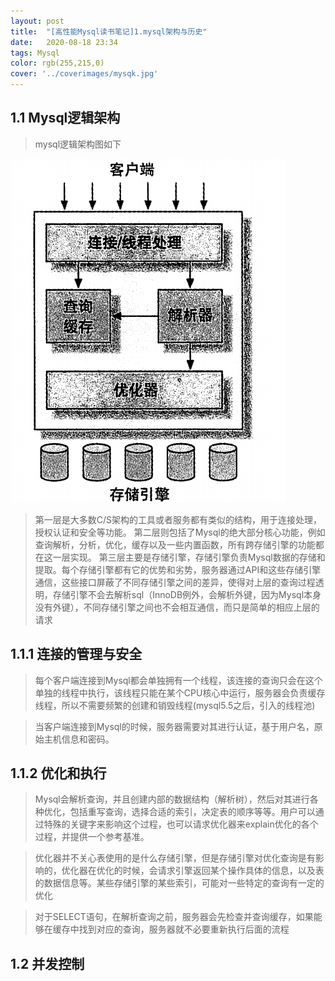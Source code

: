 ```yaml
---
layout: post
title:  "[高性能Mysql读书笔记]1.mysql架构与历史"
date:   2020-08-18 23:34
tags: Mysql
color: rgb(255,215,0)
cover: '../coverimages/mysqk.jpg'
---
```


## 1.1 Mysql逻辑架构

> mysql逻辑架构图如下

![enter description here](https://raw.githubusercontent.com/LazystudentCH/blogImage/master/2020/8/18/[高性能Mysql读书笔记]1.mysql架构与历史/1597761013970.png)

> 第一层是大多数C/S架构的工具或者服务都有类似的结构，用于连接处理，授权认证和安全等功能。
> 第二层则包括了Mysql的绝大部分核心功能，例如查询解析，分析，优化，缓存以及一些内置函数，所有跨存储引擎的功能都在这一层实现。
> 第三层主要是存储引擎，存储引擎负责Mysql数据的存储和提取。每个存储引擎都有它的优势和劣势，服务器通过API和这些存储引擎通信，这些接口屏蔽了不同存储引擎之间的差异，使得对上层的查询过程透明，存储引擎不会去解析sql（InnoDB例外，会解析外键，因为Mysql本身没有外键），不同存储引擎之间也不会相互通信，而只是简单的相应上层的请求

## 1.1.1 连接的管理与安全
> 每个客户端连接到Mysql都会单独拥有一个线程，该连接的查询只会在这个单独的线程中执行，该线程只能在某个CPU核心中运行，服务器会负责缓存线程，所以不需要频繁的创建和销毁线程(mysql5.5之后，引入的线程池)

> 当客户端连接到Mysql的时候，服务器需要对其进行认证，基于用户名，原始主机信息和密码。

## 1.1.2 优化和执行

> Mysql会解析查询，并且创建内部的数据结构（解析树），然后对其进行各种优化，包括重写查询，选择合适的索引，决定表的顺序等等。用户可以通过特殊的关键字来影响这个过程，也可以请求优化器来explain优化的各个过程，并提供一个参考基准。

>优化器并不关心表使用的是什么存储引擎，但是存储引擎对优化查询是有影响的，优化器在优化的时候，会请求引擎返回某个操作具体的信息，以及表的数据信息等。某些存储引擎的某些索引，可能对一些特定的查询有一定的优化

> 对于SELECT语句，在解析查询之前，服务器会先检查并查询缓存，如果能够在缓存中找到对应的查询，服务器就不必要重新执行后面的流程

## 1.2 并发控制
> 